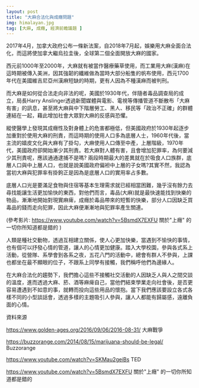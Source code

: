 ```yaml
---
layout: post
title: "大麻合法化與成癮問題"
img: himalayan.jpg
tag: [大麻, 成癮, 經濟前瞻議題 ]
---
```


2017年4月，加拿大政府公布一條新法案，自2018年7月起，娛樂用大麻全面合法化，而這將使加拿大繼烏拉圭後，全球第二個全面開放大麻的國家。

西元前1000年至2000年，大麻就有被當作醫療藥草使用，而工業用大麻(漢麻)在這時期被傳入美洲，因其強韌的纖維做為當時大部分船隻的帆布使用，西元1700年代在美國維吉尼亞州漢麻短缺的時期，更有人因為不種漢麻而被判刑。

而大麻是如何從合法走向非法的呢，美國於1930年代，伴隨者毒品調查局的成立，局長Harry Anslinger透過新聞媒體與電影、電視等傳播管道不斷散布「大麻有害」的訊息，甚至將大麻與中下階層勞工、黑人、移民等「政治不正確」的群體連結在一起，藉此增加社會大眾對大麻的反感與恐懼。

縱使醫學上發現其成癮性及對身體上的危害都極低，但美國政府於1930年起逐步加重對於使用大麻的刑責，而這時期的使用人口多為底層人士，1960年代後，當主流的嬉皮文化與大麻有了掛勾，大麻使用人口傳至中產，上層階級，1970年代，美國政府卻開始漸少其刑責。若大麻對人體有害，且會增加犯罪率，為何要減少其刑責呢，應該通通逮捕不是嗎? 兩段時期最大的差異就在於吸食人口族群，底層人口與中上層人口，也就是說美國政府偏袒中上層的子女嗎?其實不然，我認為當初大麻與犯罪率有掛鉤正是因為是底層人口的實用率占多數。

底層人口光是要滿足食物與住宿等基本生理需求就已經相當困難，幾乎沒有餘力去尋找能讓生活更加愉快的東西，對他們而言，毒品(大麻)就是最快速能找到快樂的物品，漸漸地開始對現實麻痺，成癮於毒品帶來的短暫的快樂，部分人口因缺乏買毒品的錢而走向犯罪，因此大麻便漸漸地與犯罪率產生關連。

(參考影片: https://www.youtube.com/watch?v=5BsmdX7EXFU 關於"上癮" 的一切你所知道都是錯的  )

人類是種社交動物，透過互相建立關係，使人心更加快樂，當遇到不愉快的事情，也有個可以抒發心情的管道，讓人的心情更加健康。踏入大學校園，參與各式系上活動，從營隊、系學會到各系之夜，五花八門的活動中，總會有群人不參與，上課也都坐在最不顯眼的位子，不跟系上同學有接觸，我們稱呼他們為邊緣人。

在大麻合法化的趨勢下，我們擔心這些不接觸社交活動的人因缺乏人與人之間交談的溫度，進而透過大麻、菸、酒等麻痺自己，當他們結束學業走向社會後，是否更容易遭遇到不如意的事，就轉而投向這些用品的懷抱。當下我們應該要設立各式各樣不同的小型談話會，透過多樣的主題吸引人參與，讓人人都能有歸屬感，遠離負面的心情。


資料來源

https://www.golden-ages.org/2016/09/06/2016-08-31/ 大麻戰爭

https://buzzorange.com/2014/08/15/marijuana-should-be-legal/ Buzzorange

https://www.youtube.com/watch?v=SKMau2geiBs TED

https://www.youtube.com/watch?v=5BsmdX7EXFU 關於"上癮" 的一切你所知道都是錯的
